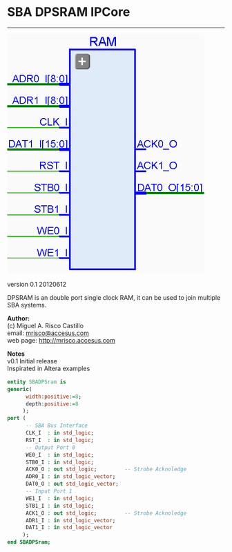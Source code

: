 # **SBA DPSRAM IPCore**
- - - 
![](image.png)   

version 0.1 20120612   

DPSRAM is an double port single clock RAM, it can be used to join multiple SBA systems.   
   
**Author:**   
(c) Miguel A. Risco Castillo   
email: mrisco@accesus.com   
web page: http://mrisco.accesus.com   

**Notes**   
v0.1 Initial release  
Inspirated in Altera examples  

```vhdl
entity SBADPSram is
generic(
      width:positive:=8;
      depth:positive:=8
     );
port (
      -- SBA Bus Interface
      CLK_I  : in std_logic;
      RST_I  : in std_logic;
      -- Output Port 0
      WE0_I  : in std_logic;
      STB0_I : in std_logic;
      ACK0_O : out std_logic;         -- Strobe Acknoledge
      ADR0_I : in std_logic_vector;
      DAT0_O : out std_logic_vector;
      -- Input Port 1
      WE1_I  : in std_logic;
      STB1_I : in std_logic;
      ACK1_O : out std_logic;         -- Strobe Acknoledge
      ADR1_I : in std_logic_vector;
      DAT1_I : in std_logic_vector
     );
end SBADPSram;
```

